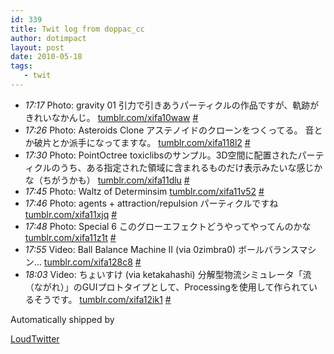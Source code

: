 ```yaml
---
id: 339
title: Twit log from doppac_cc
author: dotimpact
layout: post
date: 2010-05-18
tags:
   - twit
---
```

<ul class="loudtwitter">
  <li>
    <em>17:17</em> Photo: gravity 01 引力で引きあうパーティクルの作品ですが、軌跡がきれいなかんじ。 <a href="http://tumblr.com/xifa10waw">tumblr.com/xifa10waw</a> <a href="http://twitter.com/doppac_cc/statuses/14149050518">#</a>
  </li>
  <li>
    <em>17:26</em> Photo: Asteroids Clone アステノイドのクローンをつくってる。 音とか破片とか派手になってますな。 <a href="http://tumblr.com/xifa118l2">tumblr.com/xifa118l2</a> <a href="http://twitter.com/doppac_cc/statuses/14149341443">#</a>
  </li>
  <li>
    <em>17:30</em> Photo: PointOctree toxiclibsのサンプル。3D空間に配置されたパーティクルのうち、ある指定された領域に含まれるものだけ表示みたいな感じかな（ちがうかも） <a href="http://tumblr.com/xifa11dlu">tumblr.com/xifa11dlu</a> <a href="http://twitter.com/doppac_cc/statuses/14149465990">#</a>
  </li>
  <li>
    <em>17:45</em> Photo: Waltz of Determinsim <a href="http://tumblr.com/xifa11v52">tumblr.com/xifa11v52</a> <a href="http://twitter.com/doppac_cc/statuses/14149895763">#</a>
  </li>
  <li>
    <em>17:46</em> Photo: agents + attraction/repulsion パーティクルですね <a href="http://tumblr.com/xifa11xjq">tumblr.com/xifa11xjq</a> <a href="http://twitter.com/doppac_cc/statuses/14149955001">#</a>
  </li>
  <li>
    <em>17:48</em> Photo: Special 6 このグローエフェクトどうやってやってんのかな <a href="http://tumblr.com/xifa11z1t">tumblr.com/xifa11z1t</a> <a href="http://twitter.com/doppac_cc/statuses/14149992808">#</a>
  </li>
  <li>
    <em>17:55</em> Video: Ball Balance Machine II (via 0zimbra0) ボールバランスマシン&#8230; <a href="http://tumblr.com/xifa128c8">tumblr.com/xifa128c8</a> <a href="http://twitter.com/doppac_cc/statuses/14150221733">#</a>
  </li>
  <li>
    <em>18:03</em> Video: ちょいすけ (via ketakahashi) 分解型物流シミュレータ「流（ながれ）」のGUIプロトタイプとして、Processingを使用して作られているそうです。 <a href="http://tumblr.com/xifa12ik1">tumblr.com/xifa12ik1</a> <a href="http://twitter.com/doppac_cc/statuses/14150479539">#</a>
  </li>
</ul>Automatically shipped by 

[LoudTwitter][1]

 [1]: http://www.loudtwitter.com
